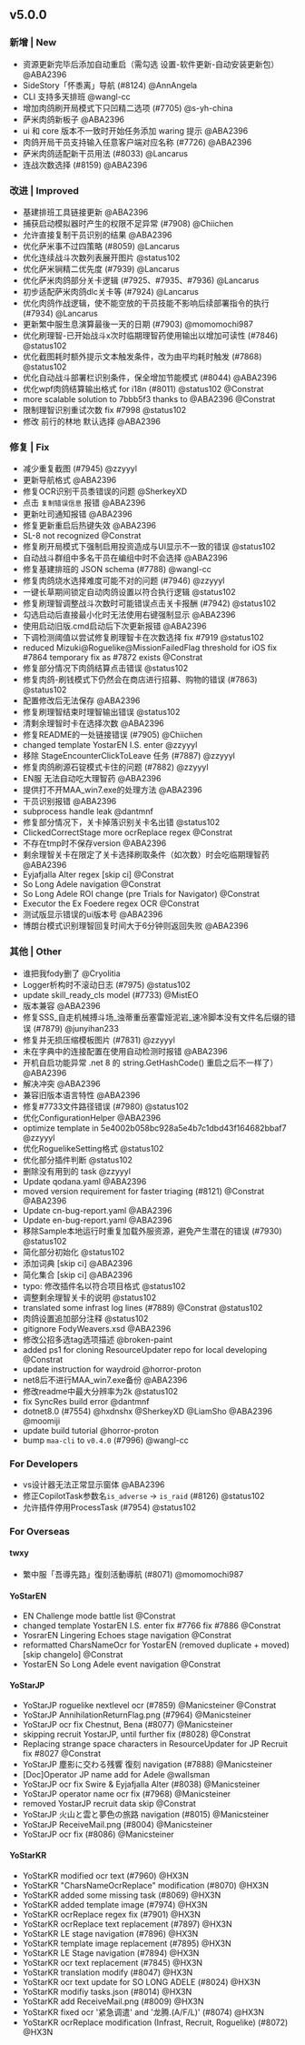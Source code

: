 ## v5.0.0

### 新增 | New

- 资源更新完毕后添加自动重启（需勾选 设置-软件更新-自动安装更新包） @ABA2396
- SideStory「怀黍离」导航 (#8124) @AnnAngela
- CLI 支持多天排班 @wangl-cc
- 增加肉鸽刷开局模式下只凹精二选项 (#7705) @s-yh-china
- 萨米肉鸽新板子 @ABA2396
- ui 和 core 版本不一致时开始任务添加 waring 提示 @ABA2396
- 肉鸽开局干员支持输入任意客户端对应名称 (#7726) @ABA2396
- 萨米肉鸽适配新干员用法 (#8033) @Lancarus
- 连战次数选择 (#8159) @ABA2396

### 改进 | Improved

- 基建排班工具链接更新 @ABA2396
- 捕获启动模拟器时产生的权限不足异常 (#7908) @Chiichen
- 允许直接复制干员识别的结果 @ABA2396
- 优化萨米事不过四策略 (#8059) @Lancarus
- 优化连续战斗次数列表展开图片 @status102
- 优化萨米锏精二优先度 (#7939) @Lancarus
- 优化萨米肉鸽部分关卡逻辑 (#7925、#7935、#7936) @Lancarus
- 初步适配萨米肉鸽dlc关卡等 (#7924) @Lancarus
- 优化肉鸽作战逻辑，使不能空放的干员技能不影响后续部署指令的执行 (#7934) @Lancarus
- 更新繁中服生息演算最後一天的日期 (#7903) @momomochi987
- 优化刷理智-已开始战斗x次时临期理智药使用输出以增加可读性 (#7846) @status102
- 优化截图耗时额外提示文本触发条件，改为由平均耗时触发 (#7868) @status102
- 优化自动战斗部署栏识别条件，保全增加节能模式 (#8044) @ABA2396
- 优化wpf肉鸽结算输出格式 for i18n (#8011) @status102 @Constrat
- more scalable solution to 7bbb5f3 thanks to @ABA2396 @Constrat
- 限制理智识别重试次数 fix #7998 @status102
- 修改 前行的林地 默认选择 @ABA2396

### 修复 | Fix

- 减少重复截图 (#7945) @zzyyyl
- 更新导航格式 @ABA2396
- 修复OCR识别干员黍错误的问题 @SherkeyXD
- 点击 `复制错误信息` 报错 @ABA2396
- 更新吐司通知报错 @ABA2396
- 修复更新重启后热键失效 @ABA2396
- SL-8 not recognized @Constrat
- 修复刷开局模式下强制启用投资造成与UI显示不一致的错误 @status102
- 自动战斗群组中多名干员在编组中时不会选择 @ABA2396
- 修复基建排班的 JSON schema (#7788) @wangl-cc
- 修复肉鸽烧水选择难度可能不对的问题 (#7946) @zzyyyl
- 一键长草期间锁定自动肉鸽设置以符合执行逻辑 @status102
- 修复刷理智调整战斗次数时可能错误点击关卡报酬 (#7942) @status102
- 勾选启动后直接最小化时无法使用右键强制显示 @ABA2396
- 使用启动旧版.cmd启动后下次更新报错 @ABA2396
- 下调检测阈值以尝试修复刷理智卡在次数选择 fix #7919 @status102
- reduced Mizuki@Roguelike@MissionFailedFlag threshold for iOS fix #7864 temporary fix as #7872 exists @Constrat
- 修复部分情况下肉鸽结算点击错误 @status102
- 修复肉鸽-刷钱模式下仍然会在商店进行招募、购物的错误 (#7863) @status102
- 配置修改后无法保存 @ABA2396
- 修复刷理智结束时理智输出错误 @status102
- 清剩余理智时卡在选择次数 @ABA2396
- 修复README的一处链接错误 (#7905) @Chiichen
- changed template YostarEN I.S. enter @zzyyyl
- 移除 StageEncounterClickToLeave 任务 (#7887) @zzyyyl
- 修复肉鸽刷源石锭模式卡住的问题 (#7882) @zzyyyl
- EN服 无法自动吃大理智药 @ABA2396
- 提供打不开MAA_win7.exe的处理方法 @ABA2396
- 干员识别报错 @ABA2396
- subprocess handle leak @dantmnf
- 修复部分情况下，关卡掉落识别关卡名出错 @status102
- ClickedCorrectStage more ocrReplace regex @Constrat
- 不存在tmp时不保存version @ABA2396
- 剩余理智关卡在限定了关卡选择刷取条件（如次数）时会吃临期理智药 @ABA2396
- Eyjafjalla Alter regex [skip ci] @Constrat
- So Long Adele navigation @Constrat
- So Long Adele ROI change (pre Trials for Navigator) @Constrat
- Executor the Ex Foedere regex OCR @Constrat
- 测试版显示错误的ui版本号 @ABA2396
- 博朗台模式识别理智回复时间大于6分钟则返回失败 @ABA2396

### 其他 | Other

- 谁把我fody删了 @Cryolitia
- Logger析构时不滚动日志 (#7975) @status102
- update skill_ready_cls model (#7733) @MistEO
- 版本兼容 @ABA2396
- 修复SSS_自走机械搏斗场_浊蒂重岳塞雷娅泥岩_速冷脚本没有文件名后缀的错误 (#7879) @junyihan233
- 修复并无损压缩模板图片 (#7831) @zzyyyl
- 未在字典中的连接配置在使用自动检测时报错 @ABA2396
- 开机自启功能异常 .net 8 的 string.GetHashCode() 重启之后不一样了） @ABA2396
- 解决冲突 @ABA2396
- 兼容旧版本语言特性 @ABA2396
- 修复#7733文件路径错误 (#7980) @status102
- 优化ConfigurationHelper @ABA2396
- optimize template in 5e4002b058bc928a5e4b7c1dbd43f164682bbaf7 @zzyyyl
- 优化RoguelikeSetting格式 @status102
- 优化部分插件判断 @status102
- 删除没有用到的 task @zzyyyl
- Update qodana.yaml @ABA2396
- moved version requirement for faster triaging (#8121) @Constrat @ABA2396
- Update cn-bug-report.yaml @ABA2396
- Update en-bug-report.yaml @ABA2396
- 移除Sample本地运行时重复加载外服资源，避免产生潜在的错误 (#7930) @status102
- 简化部分初始化 @status102
- 添加词典 [skip ci] @ABA2396
- 简化集合 [skip ci] @ABA2396
- typo: 修改插件名以符合项目格式 @status102
- 调整剩余理智关卡的说明 @status102
- translated some infrast log lines (#7889) @Constrat @status102
- 肉鸽设置追加部分注释 @status102
- gitignore FodyWeavers.xsd @ABA2396
- 修改公招多选tag选项描述 @broken-paint
- added ps1 for cloning ResourceUpdater repo for local developing @Constrat
- update instruction for waydroid @horror-proton
- net8后不进行MAA_win7.exe备份 @ABA2396
- 修改readme中最大分辨率为2k @status102
- fix SyncRes build error @dantmnf
- dotnet8.0 (#7554) @hxdnshx @SherkeyXD @LiamSho @ABA2396 @moomiji
- update build tutorial @horror-proton
- bump `maa-cli` to `v0.4.0` (#7996) @wangl-cc

### For Developers

- vs设计器无法正常显示窗体 @ABA2396
- 修正CopilotTask参数名`is_adverse` -> `is_raid` (#8126) @status102
- 允许插件停用ProcessTask (#7954) @status102

### For Overseas

#### twxy

- 繁中服「吾導先路」復刻活動導航 (#8071) @momomochi987

#### YoStarEN

- EN Challenge mode battle list @Constrat
- changed template YostarEN I.S. enter fix #7766 fix #7886 @Constrat
- YosrarEN Lingering Echoes stage navigation @Constrat
- reformatted CharsNameOcr for YostarEN (removed duplicate + moved) [skip changelo] @Constrat
- YostarEN So Long Adele event navigation @Constrat

#### YoStarJP

- YoStarJP roguelike nextlevel ocr (#7859) @Manicsteiner @Constrat
- YoStarJP AnnihilationReturnFlag.png (#7964) @Manicsteiner
- YoStarJP ocr fix Chestnut, Bena (#8077) @Manicsteiner
- skipping recruit YostarJP, until further fix (#8028) @Constrat
- Replacing strange space characters in ResourceUpdater for JP Recruit fix #8027 @Constrat
- YoStarJP 塵影に交わる残響 復刻 navigation (#7888) @Manicsteiner
- [Doc]Operator JP name add for Adele @wallsman
- YoStarJP ocr fix Swire & Eyjafjalla Alter (#8038) @Manicsteiner
- YoStarJP operator name ocr fix (#7968) @Manicsteiner
- removed YostarJP recruit data skip @Constrat
- YoStarJP 火山と雲と夢色の旅路 navigation (#8015) @Manicsteiner
- YoStarJP ReceiveMail.png (#8004) @Manicsteiner
- YoStarJP ocr fix (#8086) @Manicsteiner

#### YoStarKR

- YoStarKR modified ocr text (#7960) @HX3N
- YoStarKR "CharsNameOcrReplace" modification (#8070) @HX3N
- YoStarKR added some missing task (#8069) @HX3N
- YoStarKR added template image (#7974) @HX3N
- YoStarKR ocrReplace regex fix (#7901) @HX3N
- YoStarKR ocrReplace text replacement (#7897) @HX3N
- YoStarKR LE stage navigation (#7896) @HX3N
- YoStarKR template image replacement (#7895) @HX3N
- YoStarKR LE Stage navigation (#7894) @HX3N
- YoStarKR ocr text replacement (#7845) @HX3N
- YoStarKR translation modify (#8047) @HX3N
- YoStarKR ocr text update for SO LONG ADELE (#8024) @HX3N
- YoStarKR modifiy tasks.json (#8014) @HX3N
- YoStarKR add ReceiveMail.png (#8009) @HX3N
- YoStarKR fixed ocr '紧急调遣' and '龙腾.(A/F/L)' (#8074) @HX3N
- YoStarKR ocrReplace modification (Infrast, Recruit, Roguelike) (#8072) @HX3N
